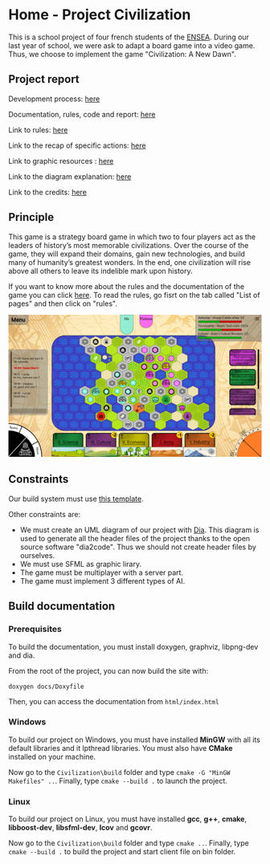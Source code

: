 # Home - Project Civilization

This is a school project of four french students of the [ENSEA](<https://www.ensea.fr/fr>). During our last year of school, we were ask to adapt a board game into a video game. Thus, we choose to implement the game "Civilization: A New Dawn".

## Project report

Development process: [here](https://niskut.github.io/Civilization/md_docs_development_process.html)

Documentation, rules, code and report: [here](https://niskut.github.io/Civilization/index.html)

Link to rules: [here](https://niskut.github.io/Civilization/md_docs_rules_rules.html)

Link to the recap of specific actions: [here](https://niskut.github.io/Civilization/md_docs_rules_recap_of_specific_actions.html)

Link to graphic resources : [here](https://niskut.github.io/Civilization/md_docs_rules_graphic_elements.html)

Link to the diagram explanation: [here](https://niskut.github.io/Civilization/md_docs_diagram_explanation.html)

Link to the credits: [here](https://niskut.github.io/Civilization/md_docs_credits.html)


## Principle
This game is a strategy board game in which two to four players act as the leaders of history’s most memorable civilizations. Over the course of the game, they will expand their domains, gain new technologies, and build many of humanity’s greatest wonders. In the end, one civilization will rise above all others to leave its indelible mark upon history.

If you want to know more about the rules and the documentation of the game you can click [here](https://niskut.github.io/Civilization/index.html).
To read the rules, go fisrt on the tab called "List of pages" and then click on "rules".

<img src="hud.png" width="1000">

## Constraints

Our build system must use [this template](<https://github.com/cbares/plt>).

Other constraints are:

* We must create an UML diagram of our project with [Dia](<http://dia-installer.de/>). This diagram is used to generate all the header files of the project thanks to the open source software "dia2code". Thus we should not create header files by ourselves.
* We must use SFML as graphic lirary.
* The game must be multiplayer with a server part.
* The game must implement 3 different types of AI.

## Build documentation

### Prerequisites

To build the documentation, you must install doxygen, graphviz, libpng-dev and dia.

From the root of the project, you can now build the site with:

```shell
doxygen docs/Doxyfile
```

Then, you can access the documentation from `html/index.html`

### Windows

To build our project on Windows, you must have installed <b>MinGW</b> with all its default libraries and it lpthread libraries. You must also have <b>CMake</b> installed on your machine.

Now go to the `Civilization\build` folder and type `cmake -G "MinGW Makefiles" ..`.  Finally, type `cmake --build .` to launch the project.


### Linux

To build our project on Linux, you must have installed <b>gcc</b>, <b>g++</b>, <b>cmake</b>, <b>libboost-dev</b>, <b>libsfml-dev</b>, <b>lcov</b> and <b>gcovr</b>.

Now go to the `Civilization\build` folder and type `cmake ..`.  Finally, type `cmake --build .` to build the project and start client file on bin folder.
